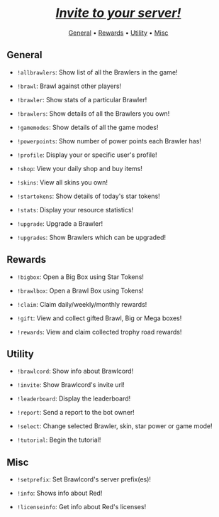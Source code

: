 <h1 align="center"><i><a href="https://discordapp.com/oauth2/authorize?client_id=644118957917208576&scope=bot&permissions=321600&scope=bot">Invite to your server! </a></i></h1>

<p align="center">
  <a href="#general">General</a>
  •
  <a href="#rewards">Rewards</a>
  •
  <a href="#utility">Utility</a>
  •
  <a href="#misc">Misc</a>
</p>

## General

- `!allbrawlers`: Show list of all the Brawlers in the game!

- `!brawl`: Brawl against other players!

- `!brawler`: Show stats of a particular Brawler!

- `!brawlers`: Show details of all the Brawlers you own!

- `!gamemodes`: Show details of all the game modes!

- `!powerpoints`: Show number of power points each Brawler has!

- `!profile`: Display your or specific user's profile!

- `!shop`: View your daily shop and buy items!

- `!skins`: View all skins you own!

- `!startokens`: Show details of today's star tokens!

- `!stats`: Display your resource statistics!

- `!upgrade`: Upgrade a Brawler!

- `!upgrades`: Show Brawlers which can be upgraded!

## Rewards

- `!bigbox`: Open a Big Box using Star Tokens!

- `!brawlbox`: Open a Brawl Box using Tokens!

- `!claim`: Claim daily/weekly/monthly rewards!

- `!gift`: View and collect gifted Brawl, Big or Mega boxes!

- `!rewards`: View and claim collected trophy road rewards!

## Utility

- `!brawlcord`: Show info about Brawlcord!

- `!invite`: Show Brawlcord's invite url!

- `!leaderboard`: Display the leaderboard!

- `!report`: Send a report to the bot owner!

- `!select`: Change selected Brawler, skin, star power or game mode!

- `!tutorial`: Begin the tutorial!

## Misc

- `!setprefix`: Set Brawlcord's server prefix(es)!

- `!info`: Shows info about Red!

- `!licenseinfo`: Get info about Red's licenses!
